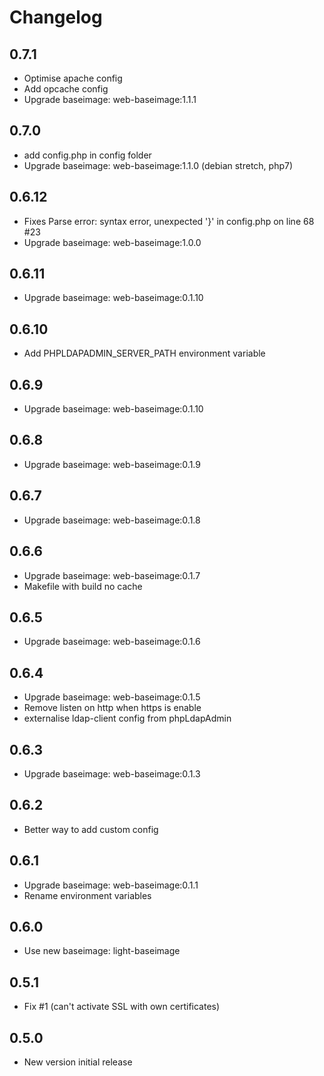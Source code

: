 # Changelog

## 0.7.1
  - Optimise apache config
  - Add opcache config
  - Upgrade baseimage: web-baseimage:1.1.1

## 0.7.0
  - add config.php in config folder
  - Upgrade baseimage: web-baseimage:1.1.0 (debian stretch, php7)

## 0.6.12
  - Fixes Parse error: syntax error, unexpected '}' in config.php on line 68 #23
  - Upgrade baseimage: web-baseimage:1.0.0

## 0.6.11
  - Upgrade baseimage: web-baseimage:0.1.10

## 0.6.10
  - Add PHPLDAPADMIN_SERVER_PATH environment variable

## 0.6.9
  - Upgrade baseimage: web-baseimage:0.1.10

## 0.6.8
  - Upgrade baseimage: web-baseimage:0.1.9

## 0.6.7
  - Upgrade baseimage: web-baseimage:0.1.8

## 0.6.6
  - Upgrade baseimage: web-baseimage:0.1.7
  - Makefile with build no cache

## 0.6.5
  - Upgrade baseimage: web-baseimage:0.1.6

## 0.6.4
  - Upgrade baseimage: web-baseimage:0.1.5
  - Remove listen on http when https is enable
  - externalise ldap-client config from phpLdapAdmin

## 0.6.3
  - Upgrade baseimage: web-baseimage:0.1.3

## 0.6.2
  - Better way to add custom config

## 0.6.1
  - Upgrade baseimage: web-baseimage:0.1.1
  - Rename environment variables

## 0.6.0
  - Use new baseimage: light-baseimage

## 0.5.1
  - Fix #1 (can't activate SSL with own certificates)

## 0.5.0
  - New version initial release
